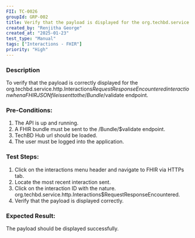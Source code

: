 ```yaml
---
FII: TC-0026
groupId: GRP-002
title: Verify that the payload is displayed for the org.techbd.service.http.Interactions$RequestResponseEncountered interaction when a FHIR JSON file is sent to the /Bundle/$validate endpoint
created_by: "Renjitha George"
created_at: "2025-01-23"
test_type: "Manual"
tags: ["Interactions - FHIR"]
priority: "High"
---
```


### Description

To verify that the payload is correctly displayed for the
org.techbd.service.http.Interactions$RequestResponseEncountered interaction when
a FHIR JSON file is sent to the /Bundle/$validate endpoint.

### Pre-Conditions:

1. The API is up and running.
2. A FHIR bundle must be sent to the /Bundle/$validate endpoint.
3. TechBD Hub url should be loaded.
4. The user must be logged into the application.

### Test Steps:

1. Click on the interactions menu header and navigate to FHIR via HTTPs tab.
2. Locate the most recent interaction sent.
3. Click on the interaction ID with the nature.
   org.techbd.service.http.Interactions$RequestResponseEncountered.
4. Verify that the payload is displayed correctly.

### Expected Result:

The payload should be displayed successfully.
